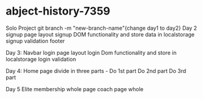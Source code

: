 # abject-history-7359
Solo Project
 git branch -m "new-branch-name"{change day1 to day2}
 Day 2
  signup page layout
 signup DOM functionality and store data in localstorage
 signup validation
 footer
 
 Day 3:
 Navbar
 login page layout
 login Dom functionality and store in localstorage
 login validation

 Day 4:
  Home page divide in three parts -
 Do 1st part
 Do 2nd part
 Do 3rd part

 Day 5
  Elite membership whole page
 coach page whole

